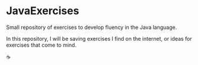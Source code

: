 # JavaExercises
Small repository of exercises to develop fluency in the Java language.

In this repository, I will be saving exercises I find on the internet, or ideas for exercises that come to mind.

☕
